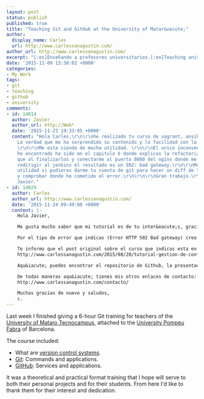 ```yaml
---
layout: post
status: publish
published: true
title: "Teaching Git and GitHub at the University of Matar&oacute;"
author:
  display_name: Carles
  url: http://www.carlessanagustin.com/
author_url: http://www.carlessanagustin.com/
excerpt: "[:es]Enseñando a profesores universitarios.[:en]Teaching university teachers.[:]"
date: '2015-11-09 13:30:02 +0000'
categories:
- My Work
tags:
- git
- teaching
- github
- university
comments:
- id: 14014
  author: Javier
  author_url: http://Web*
  date: '2015-11-23 19:33:05 +0000'
  content: "Hola Carles,\r\n\r\nhe realizado tu curso de vagrant, ansible y jenkins.
    La verdad que me ha sorprendido su contenido y la facilidad con la que lo explicas.
    \r\n\r\nMe esta siendo de mucha utilidad. \r\n\r\nEl unico inconveniente que me
    he encontrado ha sido en el capitulo 6 donde explicas la refactorizaci&oacute;n
    que al finalizarlos y conectarme al puerto 8080 del nginx donde me deber&iacute;a
    redirigir al jenkins el resultado es un 502: bad gateway.\r\n\r\nMe seria de mucha
    utilidad si pudieras darme tu cuenta de git para hacer un diff de los archivos
    y comprobar donde he cometido el error.\r\n\r\n\r\nGran trabajo.\r\n\r\nUn saludo,
    Javier."
- id: 14029
  author: Carles
  author_url: http://www.carlessanagustin.com/
  date: '2015-11-24 09:49:08 +0000'
  content: |-
    Hola Javier,

    Me gusta mucho saber que mi tutorial es de tu inter&eacute;s, gracias por tus comentarios. Esto me ayuda a seguir creando m&aacute;s posts y tutoriales.

    Por el tipo de error que indicas (Error HTTP 502 Bad gateway) creo que esto es debido a una mala configuraci&oacute;n de Nginx. Te recomiendo que revises la configuraci&oacute;n de este en "/etc/nginx/sites-available/".

    Te informo que el post original sobre el curso que indicas esta en:
    http://www.carlessanagustin.com/2015/08/20/tutorial-gestion-de-configuracion-ansible-vagrant-jenkins/

    Aqu&iacute; puedes encontrar el repositorio de Github, la presentaci&oacute;n en Slideshare y los v&iacute;deos en Youtube. Te recomiendo su lectura.

    De todas maneras aqu&iacute; tienes mis otros enlaces de contacto:
    http://www.carlessanagustin.com/contacto/

    Muchas gracias de nuevo y saludos,
    c.
---
```

Last week I finished giving a 6-hour Git training for teachers of the [University of Mataro Tecnocampus](http://www.tecnocampus.cat), attached to the [University Pompeu Fabra](http://www.upf.edu/es/) of Barcelona.

The course included:

*   What are [version control systems](https://en.wikipedia.org/wiki/Version_control).
*   [Git](https://git-scm.com/): Commands and applications.
*   [GitHub](https://github.com): Services and applications.

It was a theoretical and practical format training that I hope will serve to both their personal projects and for their students. From here I'd like to thank them for their interest and dedication.
